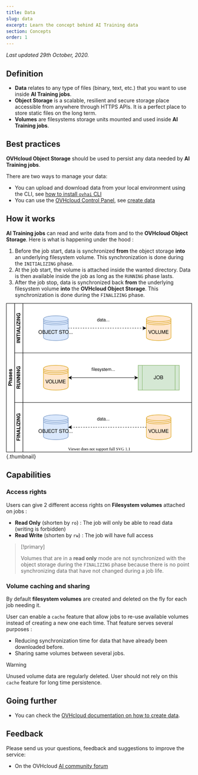 ```yaml
---
title: Data
slug: data
excerpt: Learn the concept behind AI Training data
section: Concepts
order: 1
---
```

*Last updated 29th October, 2020.*

## Definition

-   **Data** relates to any type of files (binary, text, etc.) that you want to use inside **AI Training jobs**.
-   **Object Storage** is a scalable, resilient and secure storage place accessible from anywhere through HTTPS APIs. It is a perfect place to store static files on the long term.
-   **Volumes** are filesystems storage units mounted and used inside **AI Training jobs**.

## Best practices

**OVHcloud Object Storage** should be used to persist any data needed by **AI Training jobs**.

There are two ways to manage your data:

-   You can upload and download data from your local environment using the CLI, see [how to install `ovhai` CLI](../install-client)
-   You can use the [OVHcloud Control Panel](https://www.ovh.com/auth/?action=gotomanager&from=https://www.ovh.ie/&ovhSubsidiary=ie), see [create data](../create-data)

## How it works

**AI Training jobs** can read and write data from and to the **OVHcloud Object Storage**. Here is what is happening under the hood :

1.  Before the job start, data is synchronized **from** the object storage **into** an underlying filesystem volume. This synchronization is done during the `INITIALIZING` phase.
2.  At the job start, the volume is attached inside the wanted directory. Data is then available inside the job as long as the `RUNNING` phase lasts.
3.  After the job stop, data is synchronized back **from** the underlying filesystem volume **into** the **OVHcloud Object Storage**. This synchronization is done during the `FINALIZING` phase.

![image](images/data_phases.svg){.thumbnail}

## Capabilities

### Access rights

Users can give 2 different access rights on **Filesystem volumes** attached on jobs :

-   **Read Only** (shorten by `ro`) : The job will only be able to read data (writing is forbidden)
-   **Read Write** (shorten by `rw`) : The job will have full access

> [!primary]
>
> Volumes that are in a **read only** mode are not synchronized with the object storage during the `FINALIZING` phase because there is no point synchronizing data that have not changed during a job life.

### Volume caching and sharing

By default **filesystem volumes** are created and deleted on the fly for each job needing it.

User can enable a `cache` feature that allow jobs to re-use available volumes instead of creating a new one each time. That feature serves several purposes :

-   Reducing synchronization time for data that have already been downloaded before.
-   Sharing same volumes between several jobs.

> [!warning]
>
> Unused volume data are regularly deleted. User should not rely on this `cache` feature for long time persistence.

## Going further

-   You can check the [OVHcloud documentation on how to create data](../create-data).

## Feedback

Please send us your questions, feedback and suggestions to improve the service:

-   On the OVHcloud [AI community forum](https://community.ovh.com/en/c/Data-AI)
